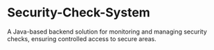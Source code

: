 # Security-Check-System
A Java-based backend solution for monitoring and managing security checks, ensuring controlled access to secure areas.
